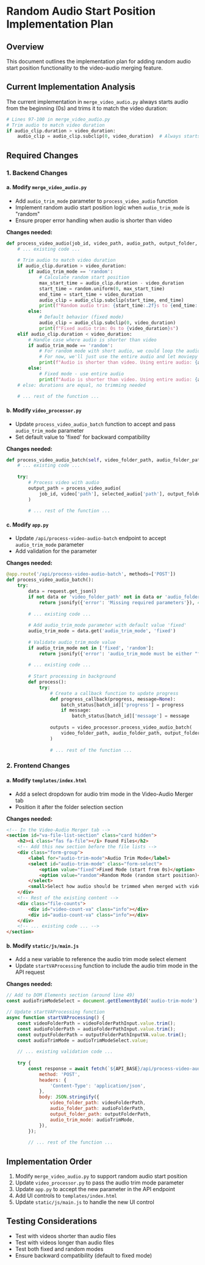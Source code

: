 # Random Audio Start Position Implementation Plan

## Overview
This document outlines the implementation plan for adding random audio start position functionality to the video-audio merging feature.

## Current Implementation Analysis
The current implementation in `merge_video_audio.py` always starts audio from the beginning (0s) and trims it to match the video duration:

```python
# Lines 97-100 in merge_video_audio.py
# Trim audio to match video duration
if audio_clip.duration > video_duration:
    audio_clip = audio_clip.subclip(0, video_duration)  # Always starts from 0s
```

## Required Changes

### 1. Backend Changes

#### a. Modify `merge_video_audio.py`
- Add `audio_trim_mode` parameter to `process_video_audio` function
- Implement random audio start position logic when `audio_trim_mode` is "random"
- Ensure proper error handling when audio is shorter than video

**Changes needed:**
```python
def process_video_audio(job_id, video_path, audio_path, output_folder, processing_status, audio_trim_mode='fixed'):
    # ... existing code ...
    
    # Trim audio to match video duration
    if audio_clip.duration > video_duration:
        if audio_trim_mode == 'random':
            # Calculate random start position
            max_start_time = audio_clip.duration - video_duration
            start_time = random.uniform(0, max_start_time)
            end_time = start_time + video_duration
            audio_clip = audio_clip.subclip(start_time, end_time)
            print(f"Random audio trim: {start_time:.2f}s to {end_time:.2f}s")
        else:
            # Default behavior (fixed mode)
            audio_clip = audio_clip.subclip(0, video_duration)
            print(f"Fixed audio trim: 0s to {video_duration}s")
    elif audio_clip.duration < video_duration:
        # Handle case where audio is shorter than video
        if audio_trim_mode == 'random':
            # For random mode with short audio, we could loop the audio
            # For now, we'll just use the entire audio and let moviepy handle it
            print(f"Audio is shorter than video. Using entire audio: {audio_clip.duration}s")
        else:
            # Fixed mode - use entire audio
            print(f"Audio is shorter than video. Using entire audio: {audio_clip.duration}s")
    # else: durations are equal, no trimming needed
    
    # ... rest of the function ...
```

#### b. Modify `video_processor.py`
- Update `process_video_audio_batch` function to accept and pass `audio_trim_mode` parameter
- Set default value to 'fixed' for backward compatibility

**Changes needed:**
```python
def process_video_audio_batch(self, video_folder_path, audio_folder_path, output_folder, progress_callback=None, audio_trim_mode='fixed'):
    # ... existing code ...
    
    try:
        # Process video with audio
        output_path = process_video_audio(
            job_id, video['path'], selected_audio['path'], output_folder, processing_status, audio_trim_mode
        )
        
        # ... rest of the function ...
```

#### c. Modify `app.py`
- Update `/api/process-video-audio-batch` endpoint to accept `audio_trim_mode` parameter
- Add validation for the parameter

**Changes needed:**
```python
@app.route('/api/process-video-audio-batch', methods=['POST'])
def process_video_audio_batch():
    try:
        data = request.get_json()
        if not data or 'video_folder_path' not in data or 'audio_folder_path' not in data:
            return jsonify({'error': 'Missing required parameters'}), 400
        
        # ... existing code ...
        
        # Add audio_trim_mode parameter with default value 'fixed'
        audio_trim_mode = data.get('audio_trim_mode', 'fixed')
        
        # Validate audio_trim_mode value
        if audio_trim_mode not in ['fixed', 'random']:
            return jsonify({'error': 'audio_trim_mode must be either "fixed" or "random"'}), 400
        
        # ... existing code ...
        
        # Start processing in background
        def process():
            try:
                # Create a callback function to update progress
                def progress_callback(progress, message=None):
                    batch_status[batch_id]['progress'] = progress
                    if message:
                        batch_status[batch_id]['message'] = message
                
                outputs = video_processor.process_video_audio_batch(
                    video_folder_path, audio_folder_path, output_folder, progress_callback, audio_trim_mode
                )
                
                # ... rest of the function ...
```

### 2. Frontend Changes

#### a. Modify `templates/index.html`
- Add a select dropdown for audio trim mode in the Video-Audio Merger tab
- Position it after the folder selection section

**Changes needed:**
```html
<!-- In the Video-Audio Merger tab -->
<section id="va-file-list-section" class="card hidden">
    <h2><i class="fas fa-file"></i> Found Files</h2>
    <!-- Add this new section before the file lists -->
    <div class="form-group">
        <label for="audio-trim-mode">Audio Trim Mode</label>
        <select id="audio-trim-mode" class="form-select">
            <option value="fixed">Fixed Mode (start from 0s)</option>
            <option value="random">Random Mode (random start position)</option>
        </select>
        <small>Select how audio should be trimmed when merged with videos</small>
    </div>
    <!-- Rest of the existing content -->
    <div class="file-counts">
        <div id="video-count-va" class="info"></div>
        <div id="audio-count-va" class="info"></div>
    </div>
    <!-- ... existing code ... -->
</section>
```

#### b. Modify `static/js/main.js`
- Add a new variable to reference the audio trim mode select element
- Update `startVAProcessing` function to include the audio trim mode in the API request

**Changes needed:**
```javascript
// Add to DOM Elements section (around line 49)
const audioTrimModeSelect = document.getElementById('audio-trim-mode');

// Update startVAProcessing function
async function startVAProcessing() {
    const videoFolderPath = videoFolderPathInput.value.trim();
    const audioFolderPath = audioFolderPathInput.value.trim();
    const outputFolderPath = outputFolderPathInputVA.value.trim();
    const audioTrimMode = audioTrimModeSelect.value;
    
    // ... existing validation code ...
    
    try {
        const response = await fetch(`${API_BASE}/api/process-video-audio-batch`, {
            method: 'POST',
            headers: {
                'Content-Type': 'application/json',
            },
            body: JSON.stringify({
                video_folder_path: videoFolderPath,
                audio_folder_path: audioFolderPath,
                output_folder_path: outputFolderPath,
                audio_trim_mode: audioTrimMode,
            }),
        });
        
        // ... rest of the function ...
```

## Implementation Order
1. Modify `merge_video_audio.py` to support random audio start position
2. Update `video_processor.py` to pass the audio trim mode parameter
3. Update `app.py` to accept the new parameter in the API endpoint
4. Add UI controls to `templates/index.html`
5. Update `static/js/main.js` to handle the new UI control

## Testing Considerations
- Test with videos shorter than audio files
- Test with videos longer than audio files
- Test both fixed and random modes
- Ensure backward compatibility (default to fixed mode)